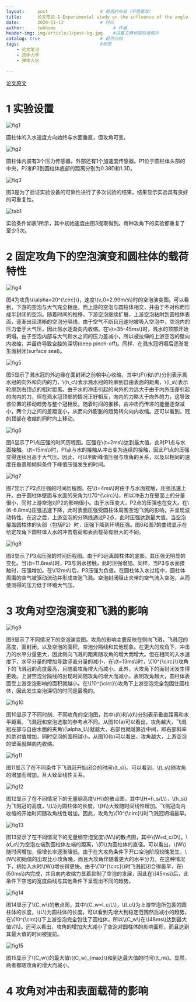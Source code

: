 ```yaml
---
layout:     post                    # 使用的布局（不需要改）
title:      论文笔记-1-Experimental study on the influence of the angle of attack on cavity evolution and surface load in the water entry of a cylinder               # 标题 
date:       2020-11-13              # 时间
author:     twhhome                      # 作者
header-img: img/article/1/post-bg.jpg    #这篇文章标题背景图片
catalog: true                       # 是否归档
tags:                               #标签
    - 论文笔记
    - 流体力学
    - 弹体入水

---
```


[论文原文](http://www.sciencedirect.com/science/article/pii/S0029801820311914)

# 1 实验设置
![fig1](/img/article/1/fig1.png)

圆柱体的入水速度方向始终与水面垂直，但攻角可变。

![fig2](/img/article/1/fig2.png)

圆柱体内装有3个压力传感器，外部还有1个加速度传感器。P1位于圆柱体头部的中央，P2和P3到圆柱体底部的距离分别为0.38D和1.3D。

![fig3](/img/article/1/fig3.png)

图3是为了验证实验设备的可靠性进行了多次试验的结果，结果显示实验具有良好的可重复性。

![tab1](/img/article/1/tab1.png)

实验条件如表1所示，其中初始速度由图3提取得到。每种攻角下的实验都重复了至少3次。

# 2 固定攻角下的空泡演变和圆柱体的载荷特性
![fig4](/img/article/1/fig4.png)

图4为攻角\\(\alpha=20^{\circ}\\)，速度\\(v\_0=2.99m/s\\)时的空泡演变图。可以看到，下游的空泡与大气完全相连，而上游的空泡与圆柱体相交，并由于不对称而形成半封闭的空泡。随着时间的推移，下游空泡继续扩展，上游空泡粘附到圆柱体表面，逐渐出现清晰的空泡分隔线。由于空气不断且迅速地被吸入空泡中，空泡内的压力低于大气压，因此溅水逐渐向内收缩。在\\(t=35-45ms\\)时，溅水的顶部开始坍塌。由于空泡内部与大气和水之间的压力差减小，所以被拉伸的上游空泡的壁向内收缩，并最终导致空腔的深切(deep pinch-off)。同样，在溅水冠坍塌后逐渐发生面封闭(surface seal)。

![fig5](/img/article/1/fig5.png)

图5显示了溅水冠的外边缘在面封闭之前朝中心收缩，其中\\(F\\)和\\(f\\)分别表示溅水冠的向外和向内的力，\\(h\_c\\)表示溅水冠的轮廓到自由表面的距离，\\(l\_s\\)表示轮廓到右顶点的相对距离。由于水的冲击引起的向外的力远大于由于内外压差引起的向内的力，但在溅水冠顶部的情况正好相反，向内的力略大于向外的力，这导致该位置的移动趋势与整个冠相反。随着时间的推移，由冲击而传递的能量逐渐减小，两个力之间的差距变小，从而向外膨胀的趋势转向向内收缩。还可以看到，冠的顶部在收缩的同时向上移动。

![fig6](/img/article/1/fig6.png)

图6显示了P1点压强的时间历程图。压强在\\(t=2ms\\)达到最大值，此时P1点与水面接触。\\(t=15ms\\)时，P1点与水的接触从冲击变为连续的接触，因此P1点的压强变得连续且高于大气压。因此，可以判断峰值压强与攻角的关系，以及以相同的速度在垂直和倾斜条件下峰值压强发生的时间。

![fig7](/img/article/1/fig7.png)

图7显示了P2点压强的时间历程图。在\\(t=4ms\\)时由于与水面接触，压强迅速上升。由于圆柱体壁面与水面的夹角为\\(70^{\circ}\\)，所以冲击力在壁面上的分量很小，同时上游空泡对P2的影响很小。由于水压变大，P2点的压强也在变大。在\\(6-6.8ms\\)压强迅速下降，此时表面压强受圆柱体周围空泡飞溅的影响，并呈现波动特性。在这之后，上游空泡的分隔线通过P2点，此时压强达到最大值。当空泡覆盖圆柱体的头部（包括P2）时，压强下降到环境压强。图6和图7的曲线显示在给定攻角下圆柱体入水的冲击载荷和表面载荷有很大的不同。

![fig8](/img/article/1/fig8.png)

图8显示了P3点压强的时间历程图。由于P3远离圆柱体的底部，其压强无明显的变化。当\\(t=11.6ms\\)时，P3与溅水接触，此时压强增加。同样，当P3与水面接触时，压强增加。在\\(12ms\\)后，P3压强为负值。在圆柱体入水过程中，圆柱体周围的空气被驱动流动并形成空泡飞溅。空泡封闭阻止夹带的空气流入空泡，从而使测得的压力低于环境大气压。

# 3 攻角对空泡演变和飞溅的影响
![fig9](/img/article/1/fig9.png)

图9显示了不同情况下的空泡演变图。攻角的影响主要反映在侧向飞溅，飞溅冠的高度，面封闭，以及空泡的面积，空泡分隔线和其他现象。在更大的攻角下，冲击力的水平分量更大，因此侧向飞溅的距离随攻角的增大而增大。但在相同的入水速度下，水平分量的增加导致竖直分量的减小，在\\(t=13ms\\)时，\\(10^{\circ}\\)攻角下的飞溅冠的高度最高，且随着攻角增大而减小。此外，大攻角下的面封闭发生得更晚。上游空泡分隔线的出现时间随攻角的增大而减小，表明攻角越大，圆柱体表面受上游空泡影响的面积就越小。在\\(10^{\circ}\\)攻角下上游空泡完全包围住圆柱体，因此发生空泡深切的时间是最晚的。

![fig10](/img/article/1/fig10.png)

图10显示了不同时刻、不同攻角的空泡图，其中\\(l\\)和\\(d\\)分别表示垂直距离和水平距离。飞溅冠和空泡选取的参考点不同。从图10(a)可以看出，攻角越大，飞溅冠左部与自由水面的夹角\\(\alpha\_L\\)就越大，右部也就越靠近中间，即右部斜率的绝对值增加，同时空泡的面积越小。从图10(b)可以看出，攻角越大，上游空泡的壁面就越向内收缩。

![fig11](/img/article/1/fig11.png)

图11显示了在不同条件下飞溅冠开始闭合的时间\\(t\_s\\)。可以看到，\\(t\_s\\)随攻角的增加而增加，且大致呈线性关系。

![fig12](/img/article/1/fig12.png)

图12显示了在不同情况下的无量纲高度\\(H\\)的散点图，其中\\(H=h\_s/L\\)，\\(h\_s\\)为飞溅冠的高度，\\(L\\)为圆柱体的长度。\\(H\\)大致随时间线性增加。飞溅冠向内收缩的开始时间随攻角线性增加。因此，攻角为\\(10^{\circ}\\)时飞溅冠坍塌最早。

![fig13](/img/article/1/fig13.png)

图13显示了在不同情况下的无量纲空泡宽度\\(W\\)的散点图，其中\\(W=d\_c/D\\)，\\(d\_c\\)为空泡左端到圆柱体左端的距离，\\(D\\)为圆柱体的直径。可以看出，\\(W\\)随时间增加，但增长率逐渐降低。由于在大攻角条件下开口空泡阶段较晚发生，\\(W\\)初始值的出现比小攻角晚，而且大攻角伴随着更大的水平分力。在这种情况下，初始入水时\\(W\\)增长得更快。由于\\(10^{\circ}\\)时飞溅冠闭合得最早，在\\(50ms\\)内完成，并且向内收缩力显着抑制了空泡的发展，因此在\\(45ms\\)后，此条件下空泡的宽度曲线与其他条件下呈现出不同的趋势。

![fig14](/img/article/1/fig14.png)

图14显示了\\(C\_w\\)的散点图，其中\\(C\_w=l\_c/L\\)，\\(l\_c\\)为上游空泡所包裹的圆柱体的长度，\\(L\\)为圆柱体的长度。可以看到先增大到稳定范围然后减小的趋势。在\\(10^{\circ}\\)下上游空泡完全包住了圆柱体，所以\\(C\_w\\)在\\(48ms\\)达到最大值\\(1\\)。还可以看出，攻角的增加大大减小了空泡对圆柱体的影响面积，而且达到其最大值的时间被提前。

![fig15](/img/article/1/fig15.png)

图15显示了\\(C\_w\\)的最大值\\((C\_w)\_{max}\\)和到达最大值的时间\\(t\_m\\)。显然，两者都随攻角的增大而减小。

# 4 攻角对冲击和表面载荷的影响
